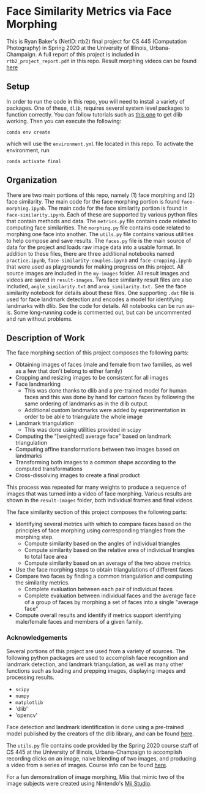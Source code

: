 # Face Similarity Metrics via Face Morphing
This is Ryan Baker's (NetID: rtb2) final project for CS 445 (Computation Photography) in Spring 2020
at the University of Illinois, Urbana-Champaign.
A full report of this project is included in `rtb2_project_report.pdf` in this repo.
Result morphing videos can be found [here](https://www.youtube.com/playlist?list=PLbYxLwBJLS8cj2zsNp1fGOFNklfjE0njQ)

## Setup

In order to run the code in this repo, you will need to install a variety of packages.
One of these, `dlib`, requires several system level packages to function correctly.
You can follow tutorials such as [this one](https://www.pyimagesearch.com/2017/03/27/how-to-install-dlib/)
to get dlib working. Then you can execute the following:

```
conda env create
```

which will use the `environment.yml` file located in this repo. To activate the environment, run

```
conda activate final
```

## Organization
There are two main portions of this repo, namely (1) face morphing and (2) face similarity.
The main code for the face morphing portion is found `face-morphing.ipynb`.
The main code for the face similarity portion is found in `face-similarity.ipynb`.
Each of these are supported by various python files that contain methods and data.
The `metrics.py` file contains code related to computing face similarities.
The `morphing.py` file contains code related to morphing one face into another.
The `utils.py` file contains various utilities to help compose and save results.
The `faces.py` file is the main source of data for the project and loads raw image
data into a usable format. In addition to these files, there are three additional notebooks
named `practice.ipynb`, `face-similarity-couples.ipynb` and `face-cropping.ipynb` that were
used as playgrounds for making progress on this project. All source images are included in the
`my-images` folder. All result images and videos are saved in `result-images`. Two face similarity
result files are also included, `angle_similarity.txt` and `area_similarity.txt.` See the face
similarity notebook for details about these files. One supporting `.dat` file is used for face
landmark detection and encodes a model for identifying landmarks with dlib. See the code for details.
All notebooks can be run as-is. Some long-running code is commented out, but can be uncommented
and run without problems.

## Description of Work
The face morphing section of this project composes the following parts:

+ Obtaining images of faces (male and female from two families, as well as a few that don't belong to either family)
+ Cropping and resizing images to be consistent for all images
+ Face landmarking
  + This was done thanks to dlib and a pre-trained model for human faces and this was done by hand
  for cartoon faces by following the same ordering of landmarks as in the dlib output.
  + Additional custom landmarks were added by experimentation in order to be able to triangulate the whole image
+ Landmark triangulation
  + This was done using utilities provided in `scipy`
+ Computing the "[weighted] average face" based on landmark triangulation
+ Computing affine transformations between two images based on landmarks
+ Transforming both images to a common shape according to the computed transformations
+ Cross-dissolving images to create a final product

This process was repeated for many weights to produce a sequence of images that was turned into
a video of face morphing. Various results are shown in the `result-images` folder, both individual
frames and final videos.

The face similarity section of this project composes the following parts:

+ Identifying several metrics with which to compare faces based on the principles of face morphing
using corresponding triangles from the morphing step.
  + Compute similarity based on the angles of individual triangles
  + Compute similarity based on the relative area of individual triangles to total face area
  + Compute similarity based on an average of the two above metrics
+ Use the face morphing steps to obtain triangulations of different faces
+ Compare two faces by finding a common triangulation and computing the similarity metrics.
  + Complete evaluation between each pair of individual faces
  + Complete evaluation between individual faces and the average face of a group of faces by morphing
  a set of faces into a single "average face"
+ Compute overall results and identify if metrics support identifying male/female faces and members of
a given family.

### Acknowledgements
Several portions of this project are used from a variety of sources. The following python packages
are used to accomplish face recognition and landmark detection, and landmark triangulation, as well
as many other functions such as loading and prepping images, displaying images and processing results.

+ `scipy`
+ `numpy`
+ `matplotlib`
+ 'dlib'
+ 'opencv'

Face detection and landmark identification is done using a pre-trained model published
by the creators of the dlib library, and can be found [here](http://dlib.net/files/shape_predictor_68_face_landmarks.dat.bz2).

The `utils.py` file contains code provided by the Spring 2020 course staff of CS 445
at the University of Illinois, Urbana-Champaign to accomplish recording clicks on an image,
naive blending of two images, and producing a video from a series of images. Course info 
can be found [here](https://courses.engr.illinois.edu/cs445/sp2020/).

For a fun demonstration of image morphing, Miis that mimic two of the image subjects were created
using Nintendo's [Mii Studio](https://studio.mii.nintendo.com/).



